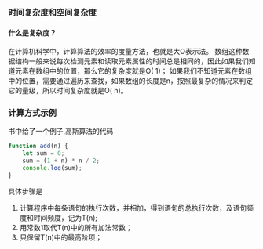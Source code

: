 ### 时间复杂度和空间复杂度

#### 什么是复杂度？

在计算机科学中，计算算法的效率的度量方法，也就是大O表示法。
数组这种数据结构一般来说每次检测元素和读取元素属性的时间总是相同的，因此如果我们知道元素在数组中的位置，那么它的复杂度就是O(
1)；
如果我们不知道元素在数组中的位置，需要通过遍历来查找，如果数组的长度是n，按照最复杂的情况来判定它的量级，所以时间复杂度就是O(
n)。

### 计算方式示例

书中给了一个例子,高斯算法的代码

```javascript
function add(n) {
    let sum = 0;
    sum = (1 + n) * n / 2;
    console.log(sum);
}
```
具体步骤是
1. 计算程序中每条语句的执行次数，并相加，得到语句的总执行次数，及语句频度和时间频度，记为T(n);
2. 用常数1取代T(n)中的所有加法常数；
3. 只保留T(n)中的最高阶项；